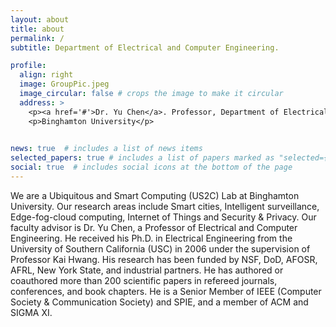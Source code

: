 ```yaml
---
layout: about
title: about
permalink: /
subtitle: Department of Electrical and Computer Engineering.

profile:
  align: right
  image: GroupPic.jpeg
  image_circular: false # crops the image to make it circular
  address: >
    <p><a href='#'>Dr. Yu Chen</a>. Professor, Department of Electrical and Computer Engineering.<br>Associate Director, Center for Information Assurance and Cybersecurity.</p>
    <p>Binghamton University</p>
   

news: true  # includes a list of news items
selected_papers: true # includes a list of papers marked as "selected={true}"
social: true  # includes social icons at the bottom of the page
---
```


We are a Ubiquitous and Smart Computing (US2C) Lab at Binghamton University. Our research areas include Smart cities, Intelligent surveillance, Edge-fog-cloud computing, Internet of Things and Security & Privacy. Our faculty advisor is Dr. Yu Chen, a Professor of Electrical and Computer Engineering. He received his Ph.D. in Electrical Engineering from the University of Southern California (USC) in 2006 under the supervision of Professor Kai Hwang. His research has been funded by NSF, DoD, AFOSR, AFRL, New York State, and industrial partners. He has authored or coauthored more than 200 scientific papers in refereed journals, conferences, and book chapters. He is a Senior Member of IEEE (Computer Society & Communication Society) and SPIE, and a member of ACM and SIGMA XI.

<!-- Write your biography here. Tell the world about yourself. Link to your favorite [subreddit](http://reddit.com). You can put a picture in, too. The code is already in, just name your picture `prof_pic.jpg` and put it in the `img/` folder.

Put your address / P.O. box / other info right below your picture. You can also disable any these elements by editing `profile` property of the YAML header of your `_pages/about.md`. Edit `_bibliography/papers.bib` and Jekyll will render your [publications page](/al-folio/publications/) automatically.

Link to your social media connections, too. This theme is set up to use [Font Awesome icons](http://fortawesome.github.io/Font-Awesome/) and [Academicons](https://jpswalsh.github.io/academicons/), like the ones below. Add your Facebook, Twitter, LinkedIn, Google Scholar, or just disable all of them.
 -->
